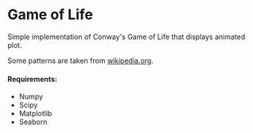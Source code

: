 # Game of Life

Simple implementation of Conway's Game of Life that displays animated plot.

Some patterns are taken from [wikipedia.org](https://www.wikipedia.org/).

#### Requirements:
 * Numpy
 * Scipy
 * Matplotlib
 * Seaborn